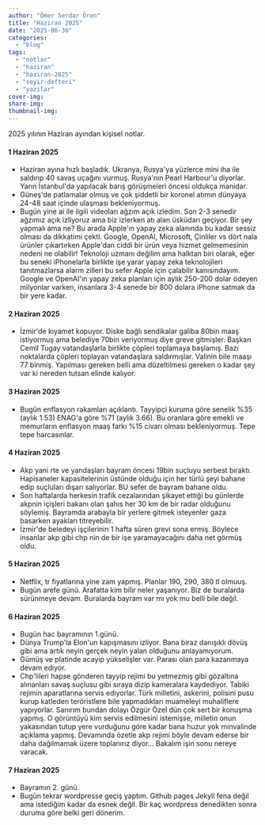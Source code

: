 ```yaml
---
author: "Ömer Serdar Ören"
title: "Haziran 2025"
date: "2025-06-30"
categories: 
  - "blog"
tags: 
  - "notlar"
  - "haziran"
  - "haziran-2025"
  - "seyir-defteri"
  - "yazilar"
cover-img: 
share-img: 
thumbnail-img: 
---
```


2025 yılının Haziran ayından kişisel notlar.

#### 1 Haziran 2025

- Haziran ayına hızlı başladık. Ukranya, Rusya'ya yüzlerce mini iha ile saldırıp 40 savaş uçağını vurmuş. Rusya'nın Pearl Harbour'u diyorlar. Yarın İstanbul'da yapılacak barış görüşmeleri öncesi oldukça manidar.
- Güneş'de patlamalar olmuş ve çok şiddetli bir koronel atımın dünyaya 24-48 saat içinde ulaşması bekleniyormuş.
- Bugün yine ai ile ilgili videoları ağzım açık izledim. Son 2-3 senedir ağzımız açık izliyoruz ama biz izlerken atı alan üsküdarı geçiyor. Bir şey yapmalı ama ne? Bu arada Apple'ın yapay zeka alanında bu kadar sessiz olması da dikkatimi çekti. Google, OpenAI, Microsoft, Çinliler vs dört nala ürünler çıkartırken Apple'dan ciddi bir ürün veya hizmet gelmemesinin nedeni ne olabilir! Teknoloji uzmanı değilim ama halktan biri olarak, eğer bu seneki iPhonelarla birlikte işe yarar yapay zeka teknolojileri tanıtmazlarsa alarm zilleri bu sefer Apple için çalabilir kanısındayım. Google ve OpenAI'ın yapay zeka planları için aylık 250-200 dolar ödeyen milyonlar varken, insanlara 3-4 senede bir 800 dolara iPhone satmak da bir yere kadar.

#### 2 Haziran 2025

- İzmir'de kıyamet kopuyor. Diske bağlı sendikalar galiba 80bin maaş istiyormuş ama belediye 70bin veriyormuş diye greve gitmişler. Başkan Cemil Tugay vatandaşlarla birlikte çöpleri toplamaya başlamış. Bazı noktalarda çöpleri toplayan vatandaşlara saldırmışlar. Valinin bile maaşı 77 binmiş. Yapılması gereken belli ama düzeltilmesi gereken o kadar şey var ki nereden tutsan elinde kalıyor.

#### 3 Haziran 2025

- Bugün enflasyon rakamları açıklantı. Tayyipçi kuruma göre senelik %35 (aylık 1.53) ENAG'a göre %71  (aylık 3.66). Bu oranlara göre emekli ve memurların enflasyon maaş farkı %15 civarı olması bekleniyormuş. Tepe tepe harcasınlar.

#### 4 Haziran 2025

- Akp yani rte ve yandaşları bayram öncesi 19bin suçluyu serbest bıraktı. Hapisaneler kapasitelerinin üstünde olduğu için her türlü şeyi bahane edip suçluları dışarı salıyorlar. BU sefer de bayram bahane oldu.
- Son haftalarda herkesin trafik cezalarından şikayet ettiği bu günlerde akpnin içişleri bakanı olan şahıs her 30 km de bir radar olduğunu söylemiş. Bayramda arabayla bir yerlere gitmek isteyenler gaza basarken ayakları titreyebilir.
- İzmir'de beledeyi işçilerinin 1 hafta süren grevi sona ermiş. Böylece insanlar akp gibi chp nin de bir işe yaramayacağını daha net görmüş oldu.

#### 5 Haziran 2025

- Netflix, tr fiyatlarına yine zam yapmış. Planlar 190, 290, 380 tl olmuuş.
- Bugün arefe günü. Arafatta kim bilir neler yaşanıyor. Biz de buralarda sürünmeye devam. Buralarda bayram var mı yok mu belli bile değil.

#### 6 Haziran 2025

- Bugün hac bayramının 1.günü. 
- Dünya Trump'la Elon'un kapışmasını izliyor. Bana biraz danışıklı dövüş gibi ama artık neyin gerçek neyin yalan olduğunu anlayamıyorum.
- Gümüş ve platinde acayip yükselişler var. Parası olan para kazanmaya devam ediyor.
- Chp'lileri hapse gönderen tayyip rejimi bu yetmezmiş gibi gözaltına alınanları savaş suçlusu gibi sıraya dizip kameralara kaydediyor. Tabiki rejimin aparatlarına servis ediyorlar. Türk milletini, askerini, polisini pusu kurup katleden teröristlere bile yapmadıkları muameleyi muhaliflere yapıyorlar. Sanırım bundan dolayı Özgür Özel dün çok sert bir konuşma yapmış. O görüntüyü kim servis edilmesini istemişse, milletin onun yakasından tutup yere vurduğunu göre kadar bana huzur yok minvalinde açıklama yapmış. Devamında özetle akp rejimi böyle devam ederse bir daha dağılmamak üzere toplanırız diyor... Bakalım işin sonu nereye varacak.

#### 7 Haziran 2025

- Bayramın 2. günü.
- Bugün tekrar wordpresse geçiş yaptım. Github pages Jekyll fena değil ama istediğim kadar da esnek değil. Bir kaç wordpress denedikten sonra duruma göre belki geri dönerim. 